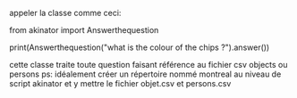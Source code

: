 appeler la classe comme ceci:


from akinator import Answerthequestion

print(Answerthequestion("what is the colour of the chips ?").answer())

cette classe traite toute question faisant référence au fichier csv objects ou persons
ps: idéalement créer un répertoire nommé montreal au niveau de script akinator et y mettre le fichier objet.csv et persons.csv
